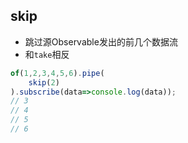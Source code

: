 ## skip
- 跳过源Observable发出的前几个数据流
- 和`take`相反
```js
of(1,2,3,4,5,6).pipe(
    skip(2)
).subscribe(data=>console.log(data));
// 3
// 4
// 5
// 6
```